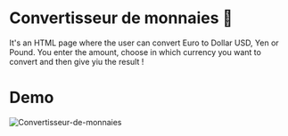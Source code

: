 # Convertisseur de monnaies 🤑
It's an HTML page where the user can convert Euro to Dollar USD, Yen or Pound.
You enter the amount, choose in which currency you want to convert and then give yiu the result !

# Demo
![Convertisseur-de-monnaies](https://github.com/user-attachments/assets/72ac8a4a-7087-4ea8-98a9-4599bd700ae4)
